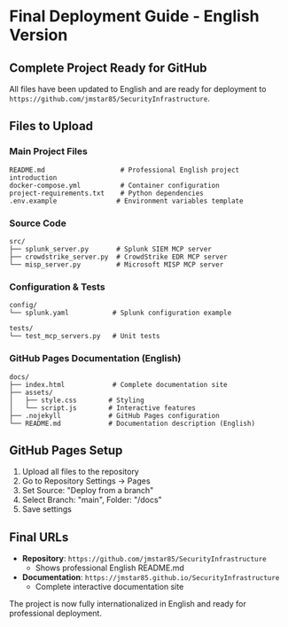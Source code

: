 # Final Deployment Guide - English Version

## Complete Project Ready for GitHub

All files have been updated to English and are ready for deployment to `https://github.com/jmstar85/SecurityInfrastructure`.

## Files to Upload

### Main Project Files
```
README.md                   # Professional English project introduction
docker-compose.yml          # Container configuration
project-requirements.txt    # Python dependencies
.env.example               # Environment variables template
```

### Source Code
```
src/
├── splunk_server.py       # Splunk SIEM MCP server
├── crowdstrike_server.py  # CrowdStrike EDR MCP server
└── misp_server.py         # Microsoft MISP MCP server
```

### Configuration & Tests
```
config/
└── splunk.yaml           # Splunk configuration example

tests/
└── test_mcp_servers.py   # Unit tests
```

### GitHub Pages Documentation (English)
```
docs/
├── index.html            # Complete documentation site
├── assets/
│   ├── style.css        # Styling
│   └── script.js        # Interactive features
├── .nojekyll            # GitHub Pages configuration
└── README.md            # Documentation description (English)
```

## GitHub Pages Setup

1. Upload all files to the repository
2. Go to Repository Settings → Pages
3. Set Source: "Deploy from a branch"
4. Select Branch: "main", Folder: "/docs"
5. Save settings

## Final URLs

- **Repository**: `https://github.com/jmstar85/SecurityInfrastructure` 
  - Shows professional English README.md
- **Documentation**: `https://jmstar85.github.io/SecurityInfrastructure`
  - Complete interactive documentation site

The project is now fully internationalized in English and ready for professional deployment.
